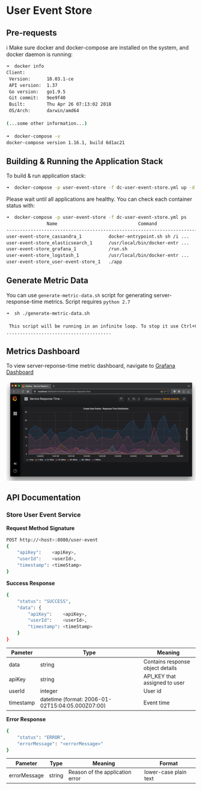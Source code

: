 # User Event Store

## Pre-requests

ℹ️  Make sure docker and docker-compose are installed on the system, and docker daemon is running:

```bash
➜  docker info
Client:
 Version:      18.03.1-ce
 API version:  1.37
 Go version:   go1.9.5
 Git commit:   9ee9f40
 Built:        Thu Apr 26 07:13:02 2018
 OS/Arch:      darwin/amd64

(...some other information...)

➜  docker-compose -v
docker-compose version 1.16.1, build 6d1ac21
```


## Building & Running the Application Stack

To build & run application stack:

```bash
➜  docker-compose -p user-event-store -f dc-user-event-store.yml up -d --build 
```

Please wait until all applications are healthy. You can check each container status with:

```bash
➜  docker-compose -p user-event-store -f dc-user-event-store.yml ps
               Name                              Command                  State       
--------------------------------------------------------------------------------------
user-event-store_cassandra_1          docker-entrypoint.sh sh /i ...   Up (healthy)   
user-event-store_elasticsearch_1      /usr/local/bin/docker-entr ...   Up (healthy)   
user-event-store_grafana_1            /run.sh                          Up (healthy)   
user-event-store_logstash_1           /usr/local/bin/docker-entr ...   Up (healthy)   
user-event-store_user-event-store_1   ./app                            Up (healthy)   
```

## Generate Metric Data

You can use `generate-metric-data.sh` script for generating server-response-time metrics. Script requires `python 2.7`

```bash
➜  sh ./generate-metric-data.sh 

 This script will be running in an infinite loop. To stop it use Ctrl+C
.......................................
```

## Metrics Dashboard

To view server-reponse-time metric dashboard, navigate to [Grafana Dashboard](http://localhost:3000/d/PJmDo0Kmz/service-response-time)

![Dashboard](./images/metrics-screenshot.png)

## API Documentation

### Store User Event Service

**Request Method Signature**

```bash
POST http://<host>:8080/user-event
{
	"apiKey":    <apiKey>,
	"userId":    <userId>,
	"timestamp": <timeStamp>
}
```

**Success Response**

```bash
{
    "status": "SUCCESS",
    "data": {
		"apiKey":    <apiKey>,
		"userId":    <userId>,
		"timestamp": <timeStamp>
    }
}
```

|Pameter|Type|Meaning|
|---|---|---|
| data |string| Contains response object details |
| apiKey |string|API_KEY that assigned to user |
| userId |integer|User id |
| timestamp |datetime (format: 2006-01-02T15:04:05.000Z07:00)| Event time |


**Error Response**

```bash
{
    "status": "ERROR",
    "errorMessage": "<errorMessage>"
}
```

|Pameter|Type|Meaning| Format|
|---|---|---|---|
| errorMessage |string|Reason of the application  error|lower-case plain text|





